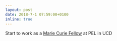 ```yaml
---
layout: post
date: 2018-7-1 07:59:00+0100
inline: true
---
```


Start to work as a [Marie Curie Fellow](https://ec.europa.eu/research/mariecurieactions/actions/individual-fellowships_en) at PEL in UCD